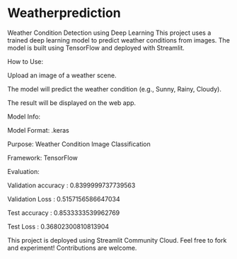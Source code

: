# Weatherprediction
Weather Condition Detection using Deep Learning
This project uses a trained deep learning model to predict weather conditions from images. The model is built using TensorFlow and deployed with Streamlit.

How to Use:

Upload an image of a weather scene.

The model will predict the weather condition (e.g., Sunny, Rainy, Cloudy).

The result will be displayed on the web app.


Model Info:

Model Format: .keras 

Purpose: Weather Condition Image Classification

Framework: TensorFlow

Evaluation: 

Validation accuracy : 0.8399999737739563

Validation Loss : 0.5157156586647034

Test accuracy :  0.8533333539962769

Test Loss : 0.36802300810813904


This project is deployed using Streamlit Community Cloud.
Feel free to fork and experiment! Contributions are welcome.
